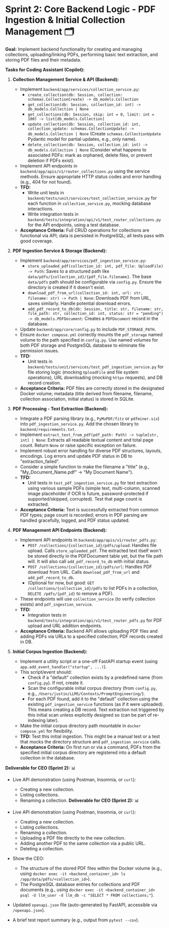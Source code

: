# Sprint 2: Core Backend Logic - PDF Ingestion & Initial Collection Management 🗂️

**Goal:** Implement backend functionality for creating and managing collections, uploading/linking PDFs, performing basic text extraction, and storing PDF files and their metadata.

**Tasks for Coding Assistant (Copilot):**

1.  **Collection Management Service & API (Backend):**
    * Implement `backend/app/services/collection_service.py`:
        * `create_collection(db: Session, collection: schemas.CollectionCreate) -> db_models.Collection`
        * `get_collection(db: Session, collection_id: int) -> db_models.Collection | None`
        * `get_collections(db: Session, skip: int = 0, limit: int = 100) -> list[db_models.Collection]`
        * `update_collection(db: Session, collection_id: int, collection_update: schemas.CollectionUpdate) -> db_models.Collection | None` (Create `schemas.CollectionUpdate` Pydantic model for partial updates, e.g., only name).
        * `delete_collection(db: Session, collection_id: int) -> db_models.Collection | None` (Consider what happens to associated PDFs: mark as orphaned, delete files, or prevent deletion if PDFs exist).
    * Implement API endpoints in `backend/app/apis/v1/router_collections.py` using the service methods. Ensure appropriate HTTP status codes and error handling (e.g., 404 for not found).
    * **TFD:**
        * Write unit tests in `backend/tests/unit/services/test_collection_service.py` for each function in `collection_service.py`, mocking database interactions.
        * Write integration tests in `backend/tests/integration/api/v1/test_router_collections.py` for the API endpoints, using a test database.
    * **Acceptance Criteria:** Full CRUD operations for collections are functional via API; data is persisted in PostgreSQL; all tests pass with good coverage.

2.  **PDF Ingestion Service & Storage (Backend):**
    * Implement `backend/app/services/pdf_ingestion_service.py`:
        * `store_uploaded_pdf(collection_id: int, pdf_file: UploadFile) -> Path`: Saves to a structured path like `data/pdfs/{collection_id}/{pdf_file.filename}`. The base `data/pdfs` path should be configurable via `config.py`. Ensure the directory is created if it doesn't exist.
        * `download_pdf_from_url(collection_id: int, url: str, filename: str) -> Path | None`: Downloads PDF from URL, saves similarly. Handle potential download errors.
        * `add_pdf_record_to_db(db: Session, title: str, filename: str, file_path: str, collection_id: int, status: str = "pending") -> db_models.PDFDocument`: Creates a `PDFDocument` record in the database.
    * Update `backend/app/core/config.py` to include `PDF_STORAGE_PATH`.
    * Ensure `docker compose.yml` correctly mounts the `pdf_storage` named volume to the path specified in `config.py`. Use named volumes for both PDF storage and PostgreSQL database to eliminate file permission issues.
    * **TFD:**
        * Unit tests in `backend/tests/unit/services/test_pdf_ingestion_service.py` for file storing logic (mocking `UploadFile` and file system operations), URL downloading (mocking `httpx` requests), and DB record creation.
    * **Acceptance Criteria:** PDF files are correctly stored in the designated Docker volume; metadata (title derived from filename, filename, collection association, initial status) is stored in SQLite.

3.  **PDF Processing - Text Extraction (Backend):**
    * Integrate a PDF parsing library (e.g., `PyMuPDF/fitz` or `pdfminer.six`) into `pdf_ingestion_service.py`. Add the chosen library to `backend/requirements.txt`.
    * Implement `extract_text_from_pdf(pdf_path: Path) -> tuple[str, int] | None`: Extracts all readable textual content and total page count. Return `None` or raise specific exception on failure.
    * Implement robust error handling for diverse PDF structures, layouts, encodings. Log errors and update PDF status in DB to "extraction_failed".
    * Consider a simple function to make the filename a "title" (e.g., "My_Document_Name.pdf" -> "My Document Name").
    * **TFD:**
        * Unit tests in `test_pdf_ingestion_service.py` for text extraction using various sample PDFs (simple text, multi-column, scanned image placeholder if OCR is future, password-protected if supported/skipped, corrupted). Test that page count is extracted.
    * **Acceptance Criteria:** Text is successfully extracted from common PDF types; page count is recorded; errors in PDF parsing are handled gracefully, logged, and PDF status updated.

4.  **PDF Management API Endpoints (Backend):**
    * Implement API endpoints in `backend/app/apis/v1/router_pdfs.py`:
        * `POST /collections/{collection_id}/pdfs/upload`: Handles file upload. Calls `store_uploaded_pdf`. The extracted text itself won't be stored directly in the PDFDocument table yet, but the file path will. It will also call `add_pdf_record_to_db` with initial status.
        * `POST /collections/{collection_id}/pdfs/url`: Handles PDF download from URL. Calls `download_pdf_from_url` and `add_pdf_record_to_db`.
        * (Optional for now, but good: `GET /collections/{collection_id}/pdfs` to list PDFs in a collection, `DELETE /pdfs/{pdf_id}` to remove a PDF).
    * These endpoints will use `collection_service` (to verify collection exists) and `pdf_ingestion_service`.
    * **TFD:**
        * Integration tests in `backend/tests/integration/api/v1/test_router_pdfs.py` for PDF upload and URL addition endpoints.
    * **Acceptance Criteria:** Backend API allows uploading PDF files and adding PDFs via URLs to a specified collection; PDF records created in DB.

5.  **Initial Corpus Ingestion (Backend):**
    * Implement a utility script or a one-off FastAPI startup event (using `app.add_event_handler("startup", ...)`).
    * This script/event should:
        * Check if a "default" collection exists by a predefined name (from `config.py`). If not, create it.
        * Scan the configurable initial corpus directory (from `config.py`, e.g., `/Users/justin/LLMS/Contexts/PromptEngineering/`).
        * For each PDF found, add it to the "default" collection using the existing `pdf_ingestion_service` functions (as if it were uploaded). This means creating a DB record. Text extraction not triggered by this initial scan unless explicitly designed so (can be part of re-indexing later).
    * Make the initial corpus directory path mountable in `docker compose.yml` for flexibility.
    * **TFD:** Test this initial ingestion. This might be a manual test or a test that mocks the directory structure and `pdf_ingestion_service` calls.
    * **Acceptance Criteria:** On first run or via a command, PDFs from the specified initial corpus directory are registered into a default collection in the database.

**Deliverable for CEO (Sprint 2):** 📊

* Live API demonstration (using Postman, Insomnia, or `curl`):
    * Creating a new collection.
    * Listing collections.
    * Renaming a collection.
    **Deliverable for CEO (Sprint 2):** 📊

* Live API demonstration (using Postman, Insomnia, or `curl`):
    * Creating a new collection.
    * Listing collections.
    * Renaming a collection.
    * Uploading a PDF file directly to the new collection.
    * Adding another PDF to the same collection via a public URL.
    * Deleting a collection.
* Show the CEO:
    * The structure of the stored PDF files within the Docker volume (e.g., using `docker exec -it <backend_container_id> ls /app/data/pdfs/<collection_id>`).
    * The PostgreSQL database entries for collections and PDF documents (e.g., using `docker exec -it <backend_container_id> psql -U llm_user -d llm_db -c "SELECT * FROM collections;"`).
* Updated `openapi.json` file (auto-generated by FastAPI, accessible via `/openapi.json`).
* A brief test report summary (e.g., output from `pytest --cov`).